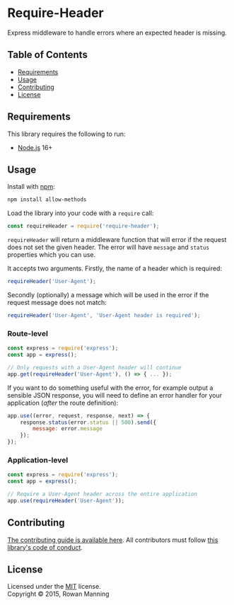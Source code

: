 
# Require-Header

Express middleware to handle errors where an expected header is missing.


## Table of Contents

  * [Requirements](#requirements)
  * [Usage](#usage)
  * [Contributing](#contributing)
  * [License](#license)


## Requirements

This library requires the following to run:

  * [Node.js](https://nodejs.org/) 16+


## Usage

Install with [npm](https://www.npmjs.com/):

```sh
npm install allow-methods
```

Load the library into your code with a `require` call:

```js
const requireHeader = require('require-header');
```

`requireHeader` will return a middleware function that will error if the request does not set the given header. The error will have `message` and `status` properties which you can use.

It accepts two arguments. Firstly, the name of a header which is required:

```js
requireHeader('User-Agent');
```

Secondly (optionally) a message which will be used in the error if the request message does not match:

```js
requireHeader('User-Agent', 'User-Agent header is required');
```

### Route-level

```js
const express = require('express');
const app = express();

// Only requests with a User-Agent header will continue
app.get(requireHeader('User-Agent'), () => { ... });
```

If you want to do something useful with the error, for example output a sensible JSON response, you will need to define an error handler for your application (*after* the route definition):

```js
app.use((error, request, response, next) => {
    response.status(error.status || 500).send({
        message: error.message
    });
});
```

### Application-level

```js
const express = require('express');
const app = express();

// Require a User-Agent header across the entire application
app.use(requireHeader('User-Agent'));
```


## Contributing

[The contributing guide is available here](docs/contributing.md). All contributors must follow [this library's code of conduct](docs/code_of_conduct.md).


## License

Licensed under the [MIT](LICENSE) license.<br/>
Copyright &copy; 2015, Rowan Manning
